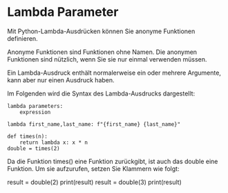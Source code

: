 # Lambda Parameter

Mit Python-Lambda-Ausdrücken können Sie anonyme Funktionen definieren.

Anonyme Funktionen sind Funktionen ohne Namen. Die anonymen Funktionen sind nützlich, wenn Sie sie nur einmal verwenden
müssen.

Ein Lambda-Ausdruck enthält normalerweise ein oder mehrere Argumente, kann aber nur einen Ausdruck haben.

Im Folgenden wird die Syntax des Lambda-Ausdrucks dargestellt:

```
lambda parameters: 
    expression
```

```
lambda first_name,last_name: f"{first_name} {last_name}"
```

```
def times(n):
    return lambda x: x * n
double = times(2)
```

Da die Funktion times() eine Funktion zurückgibt, ist auch das double eine Funktion. Um sie aufzurufen, setzen Sie
Klammern wie folgt:

result = double(2)
print(result)
result = double(3)
print(result)